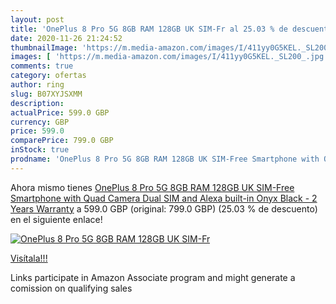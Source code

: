 ```yaml
---
layout: post
title: 'OnePlus 8 Pro 5G 8GB RAM 128GB UK SIM-Fr al 25.03 % de descuento'
date: 2020-11-26 21:24:52
thumbnailImage: 'https://m.media-amazon.com/images/I/411yy0G5KEL._SL200_.jpg'
images: [ 'https://m.media-amazon.com/images/I/411yy0G5KEL._SL200_.jpg' ]
comments: true
category: ofertas
author: ring
slug: B07XYJSXMM
description:
actualPrice: 599.0 GBP
currency: GBP
price: 599.0
comparePrice: 799.0 GBP
inStock: true
prodname: 'OnePlus 8 Pro 5G 8GB RAM 128GB UK SIM-Free Smartphone with Quad Camera  Dual SIM and Alexa built-in Onyx Black - 2 Years Warranty'
---
```


Ahora mismo tienes [OnePlus 8 Pro 5G 8GB RAM 128GB UK SIM-Free Smartphone with Quad Camera  Dual SIM and Alexa built-in Onyx Black - 2 Years Warranty](https://www.amazon.co.uk/dp/B07XYJSXMM/?tag=tolees0a-21) a 599.0 GBP (original: 799.0 GBP) (25.03 %  de descuento) en el siguiente enlace!

[![OnePlus 8 Pro 5G 8GB RAM 128GB UK SIM-Fr](https://m.media-amazon.com/images/I/411yy0G5KEL._SL200_.jpg)](https://www.amazon.co.uk/dp/B07XYJSXMM/?tag=tolees0a-21)

[Visítala!!!](https://www.amazon.co.uk/dp/B07XYJSXMM/?tag=tolees0a-21)

Links participate in Amazon Associate program and might generate a comission on qualifying sales

